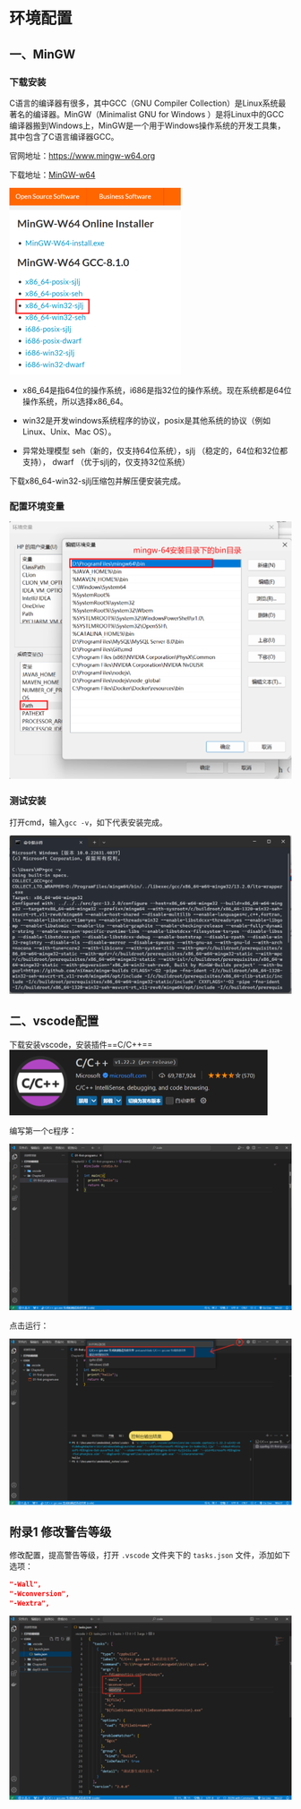 # 环境配置

## 一、MinGW

### 下载安装

C语言的编译器有很多，其中GCC（GNU Compiler Collection）是Linux系统最著名的编译器。MinGW（Minimalist GNU for Windows ）是将Linux中的GCC编译器搬到Windows上，MinGW是一个用于Windows操作系统的开发工具集，其中包含了C语言编译器GCC。

官网地址：https://www.mingw-w64.org

下载地址：[MinGW-w64 ](https://sourceforge.net/projects/mingw-w64/files/mingw-w64/mingw-w64-release/)

<img src="./images/image-20240906130205253.png" alt="image-20240906130205253" style="zoom:50%;" />

- x86_64是指64位的操作系统，i686是指32位的操作系统。现在系统都是64位操作系统，所以选择x86_64。

- win32是开发windows系统程序的协议，posix是其他系统的协议（例如Linux、Unix、Mac OS）。

- 异常处理模型 seh（新的，仅支持64位系统），sjlj （稳定的，64位和32位都支持）， dwarf （优于sjlj的，仅支持32位系统）

下载x86_64-win32-sjlj压缩包并解压便安装完成。

### 配置环境变量

<img src="./images/image-20240906131240350.png" alt="image-20240906131240350" style="zoom:50%;" />

### 测试安装

打开cmd，输入`gcc -v`，如下代表安装完成。

<img src="./images/image-20240906131410327.png" alt="image-20240906131410327" style="zoom:50%;" />

## 二、vscode配置

下载安装vscode，安装插件==C/C++==<img src="./images/image-20240906132007692.png" alt="image-20240906132007692" style="zoom:50%;" />

编写第一个c程序：

<img src="./images/image-20240906132225231.png" alt="image-20240906132225231" style="zoom: 80%;" />

点击运行：

![image-20240906132852256](./images/image-20240906132852256.png)

## 附录1 修改警告等级

修改配置，提高警告等级，打开 `.vscode` 文件夹下的 `tasks.json` 文件，添加如下选项：

```json
"-Wall",
"-Wconversion",
"-Wextra",
```

![image-20240909164821588](./images/image-20240909164821588.png)